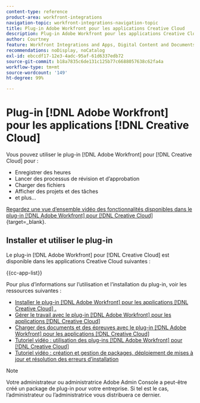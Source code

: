 ```yaml
---
content-type: reference
product-area: workfront-integrations
navigation-topic: workfront-integrations-navigation-topic
title: Plug-in Adobe Workfront pour les applications Creative Cloud
description: Plug-in Adobe Workfront pour les applications Creative Cloud
author: Courtney
feature: Workfront Integrations and Apps, Digital Content and Documents
recommendations: noDisplay, noCatalog
exl-id: ebccdf17-12e3-4adc-95af-61d6337edb72
source-git-commit: b18a7835c6de131c125b77c6688057638c62fa4a
workflow-type: tm+mt
source-wordcount: '149'
ht-degree: 99%

---
```



# Plug-in [!DNL Adobe Workfront] pour les applications [!DNL Creative Cloud]

<!--Audited: 12/2023-->

Vous pouvez utiliser le plug-in [!DNL Adobe Workfront] pour [!DNL Creative Cloud] pour :

* Enregistrer des heures
* Lancer des processus de révision et d’approbation
* Charger des fichiers
* Afficher des projets et des tâches
* et plus...

[Regardez une vue d’ensemble vidéo des fonctionnalités disponibles dans le plug-in  [!DNL Adobe Workfront]  pour  [!DNL Creative Cloud] ](https://video.tv.adobe.com/v/3418801/){target=_blank}.

## Installer et utiliser le plug-in

Le plug-in [!DNL Adobe Workfront] pour [!DNL Creative Cloud] est disponible dans les applications Creative Cloud suivantes :

{{cc-app-list}}

Pour plus d’informations sur l’utilisation et l’installation du plug-in, voir les ressources suivantes :

* [Installer le plug-in  [!DNL Adobe Workfront]  pour les applications  [!DNL Creative Cloud] .](/help/quicksilver/workfront-integrations-and-apps/adobe-workfront-for-creative-cloud/wf-cc-install-toc.md)
* [Gérer le travail avec le plug-in  [!DNL Adobe Workfront]  pour les applications  [!DNL Creative Cloud] ](/help/quicksilver/workfront-integrations-and-apps/adobe-workfront-for-creative-cloud/wf-cc-manage-work-toc.md)
* [Charger des documents et des épreuves avec le plug-in  [!DNL Adobe Workfront]  pour les applications  [!DNL Creative Cloud] ](/help/quicksilver/workfront-integrations-and-apps/adobe-workfront-for-creative-cloud/wf-cc-docs-proofs-toc.md)
* [Tutoriel vidéo : utilisation des plug-ins  [!DNL Adobe Workfront]  pour  [!DNL Creative Cloud]](https://experienceleague.adobe.com/en/docs/workfront-learn/tutorials-workfront/integrations/adobe-creative-cloud/use-adobe-workfront-extensions-for-creative-cloud)
* [Tutoriel vidéo : création et gestion de packages, déploiement de mises à jour et résolution des erreurs d’installation](https://www.youtube.com/watch?v=zzvXNLIBzrc)

>[!NOTE]
>
>Votre administrateur ou administratrice Adobe Admin Console a peut-être créé un package de plug-in pour votre entreprise. Si tel est le cas, l’administrateur ou l’administratrice vous distribuera ce dernier.
